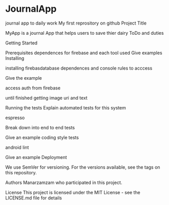 # JournalApp
journal app to daily work
My first reprository on github
Project Title

MyApp is a journal App that helps users to save
thier dairy ToDo and duties 

Getting Started


Prerequisites
dependences for firebase and each tool used
Give examples
Installing

installing firebasdatabase dependences and console rules to acccess 

Give the example

access auth from firebase

until finished
getting image uri and text



Running the tests
Explain automated tests for this system


espresso

Break down into end to end tests



Give an example
coding style tests

android lint



Give an example
Deployment

We use SemVer for versioning. For the versions available, see the tags on this repository.

Authors
Manarzamzam who participated in this project.

License
This project is licensed under the MIT License - see the LICENSE.md file for details



